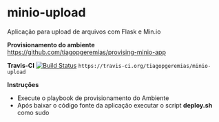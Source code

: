 # minio-upload
Aplicação para upload de arquivos com Flask e Min.io

**Provisionamento do ambiente**
https://github.com/tiagopgeremias/provising-minio-app

**Travis-CI** 
[![Build Status](https://travis-ci.org/tiagopgeremias/minio-upload.svg?branch=master)](https://travis-ci.org/tiagopgeremias/minio-upload)
```https://travis-ci.org/tiagopgeremias/minio-upload```

**Instruções**
- Execute o playbook de provisionamento do Ambiente
 - Após baixar o código fonte da aplicação executar o script **deploy.sh** como sudo
